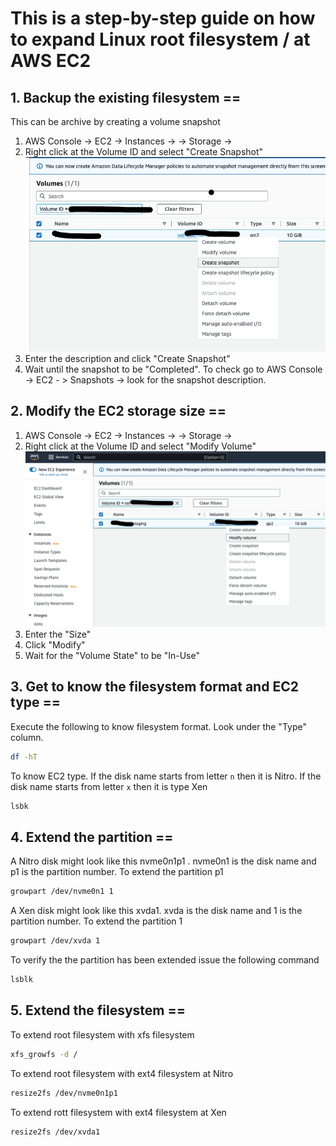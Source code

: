 # This is a step-by-step guide on how to expand Linux root filesystem / at AWS EC2

## 1. Backup the existing filesystem  ==

This can be archive by creating a volume snapshot

 1. AWS Console -> EC2 -> Instances -> <Desired Instance ID> -> Storage -> <Desired Volume ID> 
 2. Right click at the Volume ID and select "Create Snapshot"
 ![snapshot](img/01-snapshot.png)
 3. Enter the description and click "Create Snapshot" 
 4. Wait until the snapshot to be "Completed". To check go to   AWS Console -> EC2 - > Snapshots -> look for the snapshot description.
 

## 2. Modify the EC2 storage size ==
 1. AWS Console -> EC2 -> Instances -> <Desired Instance ID> -> Storage -> <Desired Volume ID> 
 2. Right click at the Volume ID and select "Modify Volume"
 ![modify](img/03-modify.png)
 3. Enter the "Size"
 4. Click "Modify"
 5. Wait for the  "Volume State" to be "In-Use"

## 3. Get to know the filesystem format and EC2 type ==
Execute the following  to know filesystem format. Look under the "Type" column. 
```bash
df -hT
```
 
To know EC2 type. If the disk name starts from letter `n` then it is Nitro. If the disk name starts from letter `x` then it is type Xen
```bash
lsbk
```
 
## 4. Extend the partition ==
A Nitro disk might look like this nvme0n1p1 . nvme0n1 is the disk name and p1 is the partition number. To extend the partition p1 
```bash
growpart /dev/nvme0n1 1
```
 
A Xen disk might look like this xvda1. xvda is the disk name and 1 is the partition number. To extend the partition 1
```bash
growpart /dev/xvda 1
```
 
To verify the the partition has been extended issue the following command
```bash
lsblk
```
 
## 5. Extend the filesystem ==
To extend root filesystem with xfs filesystem
```bash
xfs_growfs -d /
```
 
To extend root filesystem with ext4 filesystem at Nitro
```bash
resize2fs /dev/nvme0n1p1
```
 
To extend rott filesystem with ext4 filesystem at Xen
```bash
resize2fs /dev/xvda1
```
